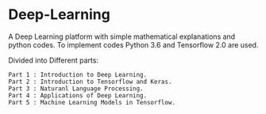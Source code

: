 # Deep-Learning

A Deep Learning platform with simple mathematical explanations and python codes. To implement codes Python 3.6 and Tensorflow 2.0 are used.

Divided into Different parts:

    Part 1 : Introduction to Deep Learning.
    Part 2 : Introduction to Tensorflow and Keras.
    Part 3 : Naturanl Language Processing.
    Part 4 : Applications of Deep Learning.
    Part 5 : Machine Learning Models in Tensorflow.
